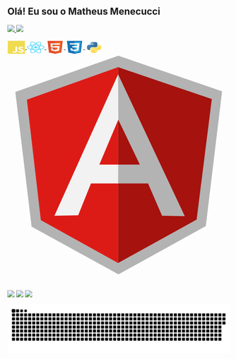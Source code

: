 ## Olá! Eu sou o Matheus Menecucci
 <div>
  <a href="https://github.com/MatheusMenecucci23">
  <img height="180em" src="https://github-readme-stats.vercel.app/api?username=MatheusMenecucci23&show_icons=true&theme=dracula&include_all_commits=true&count_private=true"/>
  <img height="180em" src="https://github-readme-stats.vercel.app/api/top-langs/?username=MatheusMenecucci23&layout=compact&langs_count=7&theme=dracula"/>
</div>
<div style="display: inline_block"><br>
  <img align="center" alt="Matheus-Js" height="30" width="40" src="https://raw.githubusercontent.com/devicons/devicon/master/icons/javascript/javascript-plain.svg">
  <img align="center" alt="Matheus-React" height="30" width="40" src="https://raw.githubusercontent.com/devicons/devicon/master/icons/react/react-original.svg">
  <img align="center" alt="Matheus-HTML" height="30" width="40" src="https://raw.githubusercontent.com/devicons/devicon/master/icons/html5/html5-original.svg">
  <img align="center" alt="Matheus-CSS" height="30" width="40" src="https://raw.githubusercontent.com/devicons/devicon/master/icons/css3/css3-original.svg">
  <img align="center" alt="Matheus-Python" height="30" width="40" src="https://raw.githubusercontent.com/devicons/devicon/master/icons/python/python-original.svg">
<svg viewBox="0 0 128 128">
<path fill="#B3B3B3" d="M63.81 1.026L4.553 21.88l9.363 77.637 49.957 27.457 50.214-27.828 9.36-77.635z"></path><path fill="#A6120D" d="M117.536 25.998L63.672 7.629v112.785l45.141-24.983z"></path><path fill="#DD1B16" d="M11.201 26.329l8.026 69.434 44.444 24.651V7.627z"></path><path fill="#F2F2F2" d="M78.499 67.67l-14.827 6.934H48.044l-7.347 18.374-13.663.254 36.638-81.508L78.499 67.67zm-1.434-3.491L63.77 37.858 52.864 63.726h10.807l13.394.453z"></path><path fill="#B3B3B3" d="M63.671 11.724l.098 26.134 12.375 25.888H63.698l-.027 10.841 17.209.017 8.042 18.63 13.074.242z"></path>
</svg>
 
</div>
  
  ##
 
<div> 
  <a href="https://www.instagram.com/matheus_menecucci23/" target="_blank"><img src="https://img.shields.io/badge/-Instagram-%23E4405F?style=for-the-badge&logo=instagram&logoColor=white" target="_blank"></a>
  <a href = "mailto:menecucci40@gmail.com"><img src="https://img.shields.io/badge/-Gmail-%23333?style=for-the-badge&logo=gmail&logoColor=white" target="_blank"></a>
  <a href="https://www.linkedin.com/in/matheus-menecucci-020677149/" target="_blank"><img src="https://img.shields.io/badge/-LinkedIn-%230077B5?style=for-the-badge&logo=linkedin&logoColor=white" target="_blank"></a> 
 
![Snake animation](https://github.com/MatheusMenecucci23/MatheusMenecucci23/blob/output/github-contribution-grid-snake.svg)
 
 
</div>
